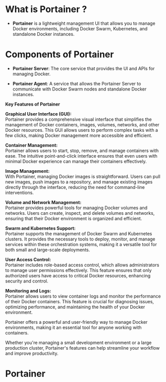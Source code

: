 # **What is Portainer ?**
- **Portainer** is a lightweight management UI that allows you to manage Docker environments, including Docker Swarm, Kubernetes, and standalone Docker instances.


#  Components of Portainer

- **Portainer Server**: The core service that provides the UI and APIs for managing Docker.

- **Portainer Agent**: A service that allows the Portainer Server to communicate with Docker Swarm nodes and standalone Docker instances.

**Key Features of Portainer**  

**Graphical User Interface (GUI):**  
Portainer provides a comprehensive visual interface that simplifies the management of Docker containers, images, volumes, networks, and other Docker resources. This GUI allows users to perform complex tasks with a few clicks, making Docker management more accessible and efficient.

**Container Management:**  
Portainer allows users to start, stop, remove, and manage containers with ease. The intuitive point-and-click interface ensures that even users with minimal Docker experience can manage their containers effectively.

**Image Management:**  
With Portainer, managing Docker images is straightforward. Users can pull new images, push images to a repository, and manage existing images directly through the interface, reducing the need for command-line interventions.

**Volume and Network Management:**  
Portainer provides powerful tools for managing Docker volumes and networks. Users can create, inspect, and delete volumes and networks, ensuring that their Docker environment is organized and efficient.

**Swarm and Kubernetes Support:**  
Portainer supports the management of Docker Swarm and Kubernetes clusters. It provides the necessary tools to deploy, monitor, and manage services within these orchestration systems, making it a versatile tool for both small and large-scale deployments.

**User Access Control:**  
Portainer includes role-based access control, which allows administrators to manage user permissions effectively. This feature ensures that only authorized users have access to critical Docker resources, enhancing security and control.

**Monitoring and Logs:**  
Portainer allows users to view container logs and monitor the performance of their Docker containers. This feature is crucial for diagnosing issues, optimizing performance, and maintaining the health of your Docker environment.

Portainer offers a powerful and user-friendly way to manage Docker environments, making it an essential tool for anyone working with containers. 

Whether you're managing a small development environment or a large production cluster, Portainer's features can help streamline your workflow and improve productivity.

# Portainer 



<!--stackedit_data:
eyJoaXN0b3J5IjpbLTY4NTk2MzM5OCwtOTEwODgxMDUwXX0=
-->